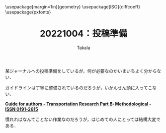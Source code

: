 ﻿---
title: 20221004：投稿準備
yesterday: 20221003
tomorrow: 20221005
days: 12
author: Takala
header-includes:
  - \usepackage[margin=1in]{geometry}
  - \usepackage[ISO]{diffcoeff}
  - \usepackage{pxfonts}
---



某ジャーナルへの投稿準備をしているが，何が必要なのかいまいちよく分からない．


ガイドラインは丁寧に整備されているのだろうが，いかんせん頭に入ってこない．


**[Guide for authors - Transportation Research Part B: Methodological - ISSN 0191-2615](https://www.elsevier.com/journals/transportation-research-part-b-methodological/0191-2615/guide-for-authors)**


慣れればなんてことない作業なのだろうが，はじめての人にとっては結構大変である．

